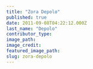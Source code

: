 ```yaml
---
title: "Zora Depolo"
published: true
date: 2011-09-08T04:22:12.000Z
last_name: "Depolo"
contributor_type:
image_path:
image_credit:
featured_image_path:
slug: zora-depolo
---
```

